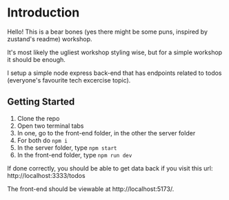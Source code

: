 # Introduction

Hello! This is a bear bones (yes there might be some puns, inspired by zustand's readme) workshop.

It's most likely the ugliest workshop styling wise, but for a simple workshop it should be enough.

I setup a simple node express back-end that has endpoints related to todos (everyone's favourite tech excercise topic).

## Getting Started

1. Clone the repo
2. Open two terminal tabs
3. In one, go to the front-end folder, in the other the server folder
4. For both do `npm i`
5. In the server folder, type `npm start`
6. In the front-end folder, type `npm run dev`

If done correctly, you should be able to get data back if you visit this url: http://localhost:3333/todos

The front-end should be viewable at http://localhost:5173/.
